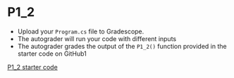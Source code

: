 # P1_2

* Upload your `Program.cs` file to Gradescope. 
* The autograder will run your code with different inputs 
* The autograder grades the output of the `P1_2()` function provided in the starter code on GitHub1

[P1_2 starter code](./Program.cs)